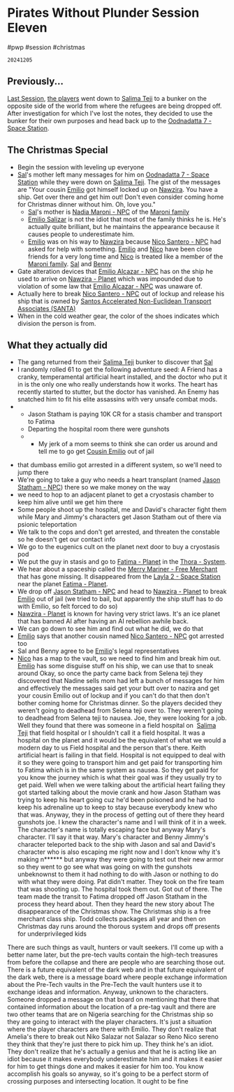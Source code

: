 # Pirates Without Plunder Session Eleven

#pwp #session #christmas 

`20241205`
## Previously...
[Last Session](Pirates%20Without%20Plunder%20Session%20010.md), [the players](Players%20and%20Their%20Characters.md) went down to [Salima Teji](Salima%20Teji%20-%20Planet.md) to a bunker on the opposite side of the world from where the refugees are being dropped off.  After investigation for which I've lost the notes, they decided to use the bunker for their own purposes and head back up to the [Oodnadatta 7 - Space Station](Oodnadatta%207%20-%20Space%20Station.md).

## The Christmas Special
* Begin the session with leveling up everyone
* [Sal](Salizar%20Sal%20Maroni%20-%20PC.md)'s mother left many messages for him on [Oodnadatta 7 - Space Station](Oodnadatta%207%20-%20Space%20Station.md) while they were down on [Salima Teji](Salima%20Teji%20-%20Planet.md). The gist of the messages are "Your cousin [Emilio](Emilio%20Alcazar%20-%20NPC.md) got himself locked up on [Nawzira](Nawzira%20-%20Planet.md).  You have a ship.  Get over there and get him out!  Don't even consider coming home for Christmas dinner without him. Oh, love you."
	* [Sal](Salizar%20Sal%20Maroni%20-%20PC.md)'s mother is [Nadia Maroni - NPC](Nadia%20Maroni%20-%20NPC.md) of the [Maroni family](Maroni%20family.md)
	* [Emilio Salizar](Emilio%20Alcazar%20-%20NPC.md) is not the idiot that most of the family thinks he is.  He's actually quite brilliant, but he maintains the appearance because it causes people to underestimate him.
	* [Emilio](Emilio%20Alcazar%20-%20NPC.md) was on his way to [Nawzira](Nawzira%20-%20Planet.md) because [Nico Santero - NPC](Nico%20Santero%20-%20NPC.md) had asked for help with something.  [Emilio](Emilio%20Alcazar%20-%20NPC.md) and [Nico](Nico%20Santero%20-%20NPC.md) have been close friends for a very long time and [Nico](Nico%20Santero%20-%20NPC.md) is treated like a member of the [Maroni family](Maroni%20family.md).  [Sal](Salizar%20Sal%20Maroni%20-%20PC.md) and [Benny](Benito%20Benny%20Maroni%20-%20PC.md) 
* Gate alteration [](STARS%20WITHOUT%20NUMBER,%20FREE%20EDITION#Pretech,%20Psitech,%20and%20the%20Gates|Pretech) devices that [Emilio Alcazar - NPC](Emilio%20Alcazar%20-%20NPC.md) has on the ship he used to arrive on [Nawzira - Planet](Nawzira%20-%20Planet.md) which was impounded due to violation of some law that [Emilio Alcazar - NPC](Emilio%20Alcazar%20-%20NPC.md) was unaware of.
* Actually here to break [Nico Santero - NPC](Nico%20Santero%20-%20NPC.md) out of lockup and release his ship that is owned by [Santos Accelerated Non-Euclidean Transport Associates (SANTA)](Santos%20Accelerated%20Non-Euclidean%20Transport%20Associates%20(SANTA).md)
* When in the cold weather gear, the color of the shoes indicates which division the person is from.

## What they actually did
* The gang returned from their [Salima Teji](Salima%20Teji%20-%20Planet.md) bunker to discover that [Sal](Salizar%20Sal%20Maroni%20-%20PC.md)
* I randomly rolled 61 to get the following adventure seed: A Friend has a cranky, temperamental artificial heart installed, and the doctor who put it in is the only one who really understands how it works. The heart has recently started to stutter, but the doctor has vanished. An Enemy has snatched him to fit his elite assassins with very unsafe combat mods.
* 
	* Jason Statham  is paying 10K CR for a stasis chamber and transport to Fatima
	* Departing the hospital room there were gunshots
	* - My jerk of a mom seems to think she can order us around and tell me to go get [Cousin Emilio](Cousin%20Emilio) out of jail
- that dumbass emilio got arrested in a different system, so we'll need to jump there
- We're going to take a guy who needs a heart transplant (named [Jason Statham - NPC](Jason%20Statham%20-%20NPC.md)) there so we make money on the way
- we need to hop to an adjacent planet to get a cryostasis chamber to keep him alive until we get him there
- Some people shoot up the hospital, me and David's character fight them while Mary and Jimmy's characters get Jason Statham out of there via psionic teleportation
- We talk to the cops and don't get arrested, and threaten the constable so he doesn't get our contact info
- We go to the eugenics cult on the planet next door to buy a cryostasis pod
- We put the guy in stasis and go to [Fatima - Planet](Fatima%20-%20Planet.md) in the [Thora - System](Thora%20-%20System.md).
- We hear about a spaceship called the [Merry Mariner - Free Merchant](Merry%20Mariner%20-%20Free%20Merchant.md) that has gone missing. It disappeared from the [Layla 2 - Space Station](Layla%202%20-%20Space%20Station.md) near the planet [Fatima - Planet](Fatima%20-%20Planet.md).
- We drop off [Jason Statham - NPC](Jason%20Statham%20-%20NPC.md) and head to [Nawzira - Planet](Nawzira%20-%20Planet.md) to break [Emilio](Emilio%20Alcazar%20-%20NPC.md) out of jail (we tried to bail, but apparently the ship stuff has to do with Emilio, so felt forced to do so)
- [Nawzira - Planet](Nawzira%20-%20Planet.md) is known for having very strict laws. It's an ice planet that has banned AI after having an AI rebellion awhile back.
- We can go down to see him and find out what he did, we do that
- [Emilio](Emilio%20Alcazar%20-%20NPC.md) says that another cousin named [Nico Santero - NPC](Nico%20Santero%20-%20NPC.md) got arrested too
- Sal and Benny agree to be [Emilio](Emilio%20Alcazar%20-%20NPC.md)'s legal representatives
-  [Nico](Nico%20Santero%20-%20NPC.md)  has a map to the vault, so we need to find him and break him out. [Emilio](Emilio%20Alcazar%20-%20NPC.md) has some disguise stuff on his ship, we can use that to sneak around
Okay, so once the party came back from Selena teji they discovered that Nadine sells mom had left a bunch of messages for him and effectively the messages said get your butt over to nazira and get your cousin Emilio out of lockup and if you can't do that then don't bother coming home for Christmas dinner. So the players decided they weren't going to deadhead from Selena teji over to. They weren't going to deadhead from Selena teji to nausea. Joe, they were looking for a job. Well they found that there was someone in a field hospital on  [Salima Teji](app://obsidian.md/Salima%20Teji%20-%20Planet) that field hospital or I shouldn't call it a field hospital. It was a hospital on the planet and it would be the equivalent of what we would a modern day to us Field hospital and the person that's there. Keith artificial heart is failing in that field. Hospital is not equipped to deal with it so they were going to transport him and get paid for transporting him to Fatima which is in the same system as nausea. So they get paid for you know the journey which is what their goal was if they usually try to get paid. Well when we were talking about the artificial heart failing they got started talking about the movie crank and how Jason Statham was trying to keep his heart going cuz he'd been poisoned and he had to keep his adrenaline up to keep to stay because everybody knew who that was. Anyway, they in the process of getting out of there they heard gunshots joe. I knew the character's name and I will think of it in a week. The character's name is totally escaping face but anyway Mary's character. I'll say it that way. Mary's character and Benny Jimmy's character teleported back to the ship with Jason and sal and David's character who is also escaping me right now and I don't know why it's making n****** but anyway they were going to test out their new armor so they went to go see what was going on with the gunshots unbeknownst to them it had nothing to do with Jason or nothing to do with what they were doing. Pat didn't matter. They took on the fire team that was shooting up. The hospital took them out. Got out of there. The team made the transit to Fatima dropped off Jason Statham in the process they heard about. Then they heard the new story about The disappearance of the Christmas show. The Christmas ship is a free merchant class ship. Todd collects packages all year and then on Christmas day runs around the thorous system and drops off presents for underprivileged kids 

There are such things as vault, hunters or vault seekers. I'll come up with a better name later, but the pre-tech vaults contain the high-tech treasures from before the collapse and there are people who are searching those out. There is a future equivalent of the dark web and in that future equivalent of the dark web, there is a message board where people exchange information about the Pre-Tech vaults in the Pre-Tech the vault hunters use it to exchange ideas and information. Anyway, unknown to the characters. Someone dropped a message on that board on mentioning that there that contained information about the location of a pre-tag vault and there are two other teams that are on Nigeria searching for the Christmas ship so they are going to interact with the player characters. It's just a situation where the player characters are there with Emilio. They don't realize that Amelia's there to break out Niko Salazar not Salazar so Reno Nico sereno they think that they're just there to pick him up. They think he's an idiot. They don't realize that he's actually a genius and that he is acting like an idiot because it makes everybody underestimate him and it makes it easier for him to get things done and makes it easier for him too. You know accomplish his goals so anyway, so it's going to be a perfect storm of crossing purposes and intersecting location. It ought to be fine
